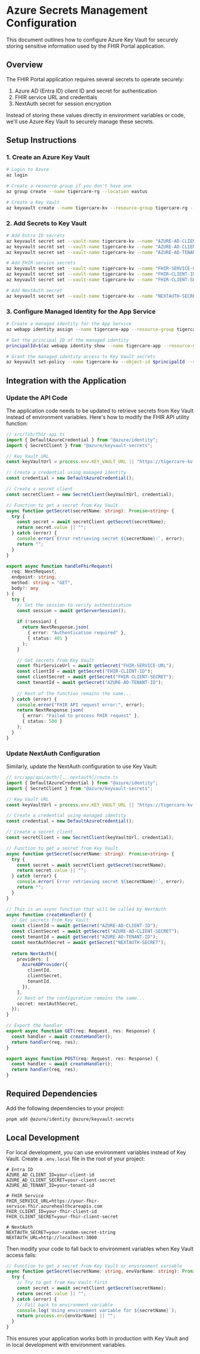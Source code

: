 # Azure Secrets Management Configuration

This document outlines how to configure Azure Key Vault for securely storing sensitive information used by the FHIR Portal application.

## Overview

The FHIR Portal application requires several secrets to operate securely:

1. Azure AD (Entra ID) client ID and secret for authentication
2. FHIR service URL and credentials
3. NextAuth secret for session encryption

Instead of storing these values directly in environment variables or code, we'll use Azure Key Vault to securely manage these secrets.

## Setup Instructions

### 1. Create an Azure Key Vault

```bash
# Login to Azure
az login

# Create a resource group if you don't have one
az group create --name tigercare-rg --location eastus

# Create a Key Vault
az keyvault create --name tigercare-kv --resource-group tigercare-rg --location eastus
```

### 2. Add Secrets to Key Vault

```bash
# Add Entra ID secrets
az keyvault secret set --vault-name tigercare-kv --name "AZURE-AD-CLIENT-ID" --value "your-client-id"
az keyvault secret set --vault-name tigercare-kv --name "AZURE-AD-CLIENT-SECRET" --value "your-client-secret"
az keyvault secret set --vault-name tigercare-kv --name "AZURE-AD-TENANT-ID" --value "your-tenant-id"

# Add FHIR service secrets
az keyvault secret set --vault-name tigercare-kv --name "FHIR-SERVICE-URL" --value "https://your-fhir-service.fhir.azurehealthcareapis.com"
az keyvault secret set --vault-name tigercare-kv --name "FHIR-CLIENT-ID" --value "your-fhir-client-id"
az keyvault secret set --vault-name tigercare-kv --name "FHIR-CLIENT-SECRET" --value "your-fhir-client-secret"

# Add NextAuth secret
az keyvault secret set --vault-name tigercare-kv --name "NEXTAUTH-SECRET" --value "your-random-secret-string"
```

### 3. Configure Managed Identity for the App Service

```bash
# Create a managed identity for the App Service
az webapp identity assign --name tigercare-app --resource-group tigercare-rg

# Get the principal ID of the managed identity
principalId=$(az webapp identity show --name tigercare-app --resource-group tigercare-rg --query principalId --output tsv)

# Grant the managed identity access to Key Vault secrets
az keyvault set-policy --name tigercare-kv --object-id $principalId --secret-permissions get list
```

## Integration with the Application

### Update the API Code

The application code needs to be updated to retrieve secrets from Key Vault instead of environment variables. Here's how to modify the FHIR API utility function:

```typescript
// src/lib/fhir-api.ts
import { DefaultAzureCredential } from "@azure/identity";
import { SecretClient } from "@azure/keyvault-secrets";

// Key Vault URL
const keyVaultUrl = process.env.KEY_VAULT_URL || "https://tigercare-kv.vault.azure.net/";

// Create a credential using managed identity
const credential = new DefaultAzureCredential();

// Create a secret client
const secretClient = new SecretClient(keyVaultUrl, credential);

// Function to get a secret from Key Vault
async function getSecret(secretName: string): Promise<string> {
  try {
    const secret = await secretClient.getSecret(secretName);
    return secret.value || "";
  } catch (error) {
    console.error(`Error retrieving secret ${secretName}:`, error);
    return "";
  }
}

export async function handleFhirRequest(
  req: NextRequest,
  endpoint: string,
  method: string = "GET",
  body?: any
) {
  try {
    // Get the session to verify authentication
    const session = await getServerSession();
    
    if (!session) {
      return NextResponse.json(
        { error: "Authentication required" },
        { status: 401 }
      );
    }

    // Get secrets from Key Vault
    const fhirServiceUrl = await getSecret("FHIR-SERVICE-URL");
    const clientId = await getSecret("FHIR-CLIENT-ID");
    const clientSecret = await getSecret("FHIR-CLIENT-SECRET");
    const tenantId = await getSecret("AZURE-AD-TENANT-ID");
    
    // Rest of the function remains the same...
  } catch (error) {
    console.error("FHIR API request error:", error);
    return NextResponse.json(
      { error: "Failed to process FHIR request" },
      { status: 500 }
    );
  }
}
```

### Update NextAuth Configuration

Similarly, update the NextAuth configuration to use Key Vault:

```typescript
// src/app/api/auth/[...nextauth]/route.ts
import { DefaultAzureCredential } from "@azure/identity";
import { SecretClient } from "@azure/keyvault-secrets";

// Key Vault URL
const keyVaultUrl = process.env.KEY_VAULT_URL || "https://tigercare-kv.vault.azure.net/";

// Create a credential using managed identity
const credential = new DefaultAzureCredential();

// Create a secret client
const secretClient = new SecretClient(keyVaultUrl, credential);

// Function to get a secret from Key Vault
async function getSecret(secretName: string): Promise<string> {
  try {
    const secret = await secretClient.getSecret(secretName);
    return secret.value || "";
  } catch (error) {
    console.error(`Error retrieving secret ${secretName}:`, error);
    return "";
  }
}

// This is an async function that will be called by NextAuth
async function createHandler() {
  // Get secrets from Key Vault
  const clientId = await getSecret("AZURE-AD-CLIENT-ID");
  const clientSecret = await getSecret("AZURE-AD-CLIENT-SECRET");
  const tenantId = await getSecret("AZURE-AD-TENANT-ID");
  const nextAuthSecret = await getSecret("NEXTAUTH-SECRET");
  
  return NextAuth({
    providers: [
      AzureADProvider({
        clientId,
        clientSecret,
        tenantId,
      }),
    ],
    // Rest of the configuration remains the same...
    secret: nextAuthSecret,
  });
}

// Export the handler
export async function GET(req: Request, res: Response) {
  const handler = await createHandler();
  return handler(req, res);
}

export async function POST(req: Request, res: Response) {
  const handler = await createHandler();
  return handler(req, res);
}
```

## Required Dependencies

Add the following dependencies to your project:

```bash
pnpm add @azure/identity @azure/keyvault-secrets
```

## Local Development

For local development, you can use environment variables instead of Key Vault. Create a `.env.local` file in the root of your project:

```
# Entra ID
AZURE_AD_CLIENT_ID=your-client-id
AZURE_AD_CLIENT_SECRET=your-client-secret
AZURE_AD_TENANT_ID=your-tenant-id

# FHIR Service
FHIR_SERVICE_URL=https://your-fhir-service.fhir.azurehealthcareapis.com
FHIR_CLIENT_ID=your-fhir-client-id
FHIR_CLIENT_SECRET=your-fhir-client-secret

# NextAuth
NEXTAUTH_SECRET=your-random-secret-string
NEXTAUTH_URL=http://localhost:3000
```

Then modify your code to fall back to environment variables when Key Vault access fails:

```typescript
// Function to get a secret from Key Vault or environment variable
async function getSecret(secretName: string, envVarName: string): Promise<string> {
  try {
    // Try to get from Key Vault first
    const secret = await secretClient.getSecret(secretName);
    return secret.value || "";
  } catch (error) {
    // Fall back to environment variable
    console.log(`Using environment variable for ${secretName}`);
    return process.env[envVarName] || "";
  }
}
```

This ensures your application works both in production with Key Vault and in local development with environment variables.
